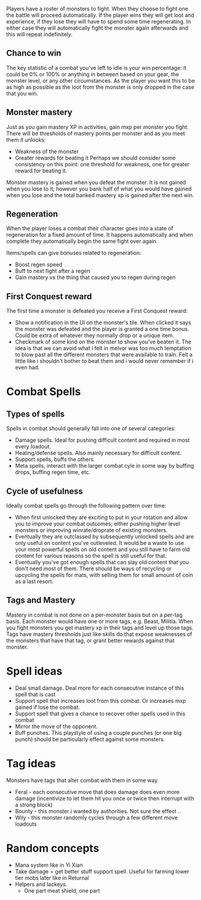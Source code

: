 Players have a roster of monsters to fight. When they choose to fight one the battle will proceed automatically. If the player wins they will get loot and experience, if they lose they will have to spend some time regenerating. In either case they will automatically fight the monster again afterwards and this will repeat indefinitely.

## Chance to win
The key statistic of a combat you've left to idle is your win percentage: it could be 0% or 100% or anything in between based on your gear, the monster level, or any other circumstances. As the player you want this to be as high as possible as the loot from the monster is only dropped in the case that you win.

## Monster mastery
Just as you gain mastery XP in activities, gain mxp per monster you fight. There will be thresholds of mastery points per monster and as you meet them it unlocks:
* Weakness of the monster
* Greater rewards for beating it
Perhaps we should consider some consistency on this point: one threshold for weakness, one for greater reward for beating it.

Monster mastery is gained when you defeat the monster. It is not gained when you lose to it; however you bank half of what you would have gained when you lose and the total banked mastery xp is gained after the next win.

## Regeneration
When the player loses a combat their character goes into a state of regeneration for a fixed amount of time. It happens automatically and when complete they automatically begin the same fight over again.

Items/spells can give bonuses related to regeneration:
- Boost regen speed
- Buff to next fight after a regen
- Gain mastery vs the thing that caused you to regen during regen

## First Conquest reward
The first time a monster is defeated you receive a First Conquest reward:
* Show a notification in the UI on the monster's tile. When clicked it says the monster was defeated and the player is granted a one time bonus. Could be extra of whatever they normally drop or a unique item.
* Checkmark of some kind on the monster to show you've beaten it.
The idea is that we can avoid what i felt in melvor was too much temptation to blow past all the different monsters that were available to train. Felt a little like i shouldn't bother to beat them and i would never remember if i even had.

# Combat Spells
## Types of spells
Spells in combat should generally fall into one of several categories:
* Damage spells. Ideal for pushing difficult content and required in most every loadout.
* Healing/defense spells. Also mainly necessary for difficult content.
* Support spells, buffs the others.
* Meta spells, interact with the larger combat cyle in some way by buffing drops, buffing regen time, etc.
## Cycle of usefulness
Ideally combat spells go through the following pattern over time:
* When first unlocked they are exciting to put in your rotation and allow you to improve your combat outcomes; either pushing higher level monsters or improving winrate/droprate of existing monsters.
* Eventually they are outclassed by subsequently unlocked spells and are only useful on content you've outleveled. It would be a waste to use your most powerful spells on old content and you still have to farm old content for various reasons so the spell is still useful for that.
* Eventually you've got enough spells that can slay old content that you don't need most of them. There should be ways of recycling or upcycling the spells for mats, with selling them for small amount of coin as a last resort.

## Tags and Mastery
Mastery in combat is not done on a per-monster basis but on a per-tag basis. Each monster would have one or more tags, e.g. Beast, Militia. When you fight monsters you get mastery xp in their tags and level up those tags. Tags have mastery thresholds just like skills do that expose weaknesses of the monsters that have that tag, or grant better rewards against that monster.

# Spell ideas
* Deal small damage. Deal more for each consecutive instance of this spell that is cast
* Support spell that increases loot from this combat. Or increases mxp gained if lose the combat.
* Support spell that gives a chance to recover other spells used in this combat
* Mirror the move of the opponent.
* Buff punches. This playstyle of using a couple punches (or one big punch) should be particularly effect against some monsters. 

# Tag ideas
Monsters have tags that alter combat with them in some way.
* Feral - each consecutive move that does damage does even more damage (incentivize to let them hit you once or twice then interrupt with a strong block)
* Bounty - this monster i wanted by authorities. Not sure the effect ..
* Wily - this monster randomly cycles through a few different move loadouts

# Random concepts
* Mana system like in Yi Xian
* Take damage = get better stuff support spell. Useful for farming lower tier mobs later like in Returnal
* Helpers and lackeys.
    * One part meat shield, one part